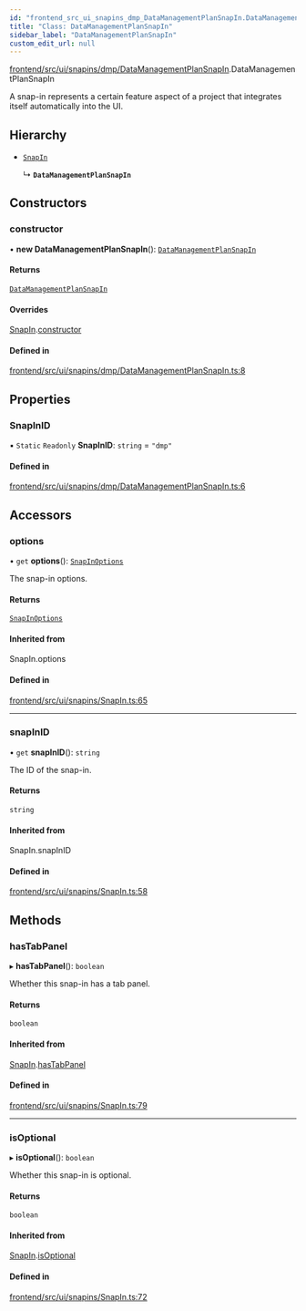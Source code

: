```yaml
---
id: "frontend_src_ui_snapins_dmp_DataManagementPlanSnapIn.DataManagementPlanSnapIn"
title: "Class: DataManagementPlanSnapIn"
sidebar_label: "DataManagementPlanSnapIn"
custom_edit_url: null
---
```


[frontend/src/ui/snapins/dmp/DataManagementPlanSnapIn](../modules/frontend_src_ui_snapins_dmp_DataManagementPlanSnapIn.md).DataManagementPlanSnapIn

A snap-in represents a certain feature aspect of a project that integrates itself automatically into the UI.

## Hierarchy

- [`SnapIn`](frontend_src_ui_snapins_SnapIn.SnapIn.md)

  ↳ **`DataManagementPlanSnapIn`**

## Constructors

### constructor

• **new DataManagementPlanSnapIn**(): [`DataManagementPlanSnapIn`](frontend_src_ui_snapins_dmp_DataManagementPlanSnapIn.DataManagementPlanSnapIn.md)

#### Returns

[`DataManagementPlanSnapIn`](frontend_src_ui_snapins_dmp_DataManagementPlanSnapIn.DataManagementPlanSnapIn.md)

#### Overrides

[SnapIn](frontend_src_ui_snapins_SnapIn.SnapIn.md).[constructor](frontend_src_ui_snapins_SnapIn.SnapIn.md#constructor)

#### Defined in

[frontend/src/ui/snapins/dmp/DataManagementPlanSnapIn.ts:8](https://github.com/Soroush9978/rds-ng/blob/3365237/src/frontend/src/ui/snapins/dmp/DataManagementPlanSnapIn.ts#L8)

## Properties

### SnapInID

▪ `Static` `Readonly` **SnapInID**: `string` = `"dmp"`

#### Defined in

[frontend/src/ui/snapins/dmp/DataManagementPlanSnapIn.ts:6](https://github.com/Soroush9978/rds-ng/blob/3365237/src/frontend/src/ui/snapins/dmp/DataManagementPlanSnapIn.ts#L6)

## Accessors

### options

• `get` **options**(): [`SnapInOptions`](../interfaces/frontend_src_ui_snapins_SnapIn.SnapInOptions.md)

The snap-in options.

#### Returns

[`SnapInOptions`](../interfaces/frontend_src_ui_snapins_SnapIn.SnapInOptions.md)

#### Inherited from

SnapIn.options

#### Defined in

[frontend/src/ui/snapins/SnapIn.ts:65](https://github.com/Soroush9978/rds-ng/blob/3365237/src/frontend/src/ui/snapins/SnapIn.ts#L65)

___

### snapInID

• `get` **snapInID**(): `string`

The ID of the snap-in.

#### Returns

`string`

#### Inherited from

SnapIn.snapInID

#### Defined in

[frontend/src/ui/snapins/SnapIn.ts:58](https://github.com/Soroush9978/rds-ng/blob/3365237/src/frontend/src/ui/snapins/SnapIn.ts#L58)

## Methods

### hasTabPanel

▸ **hasTabPanel**(): `boolean`

Whether this snap-in has a tab panel.

#### Returns

`boolean`

#### Inherited from

[SnapIn](frontend_src_ui_snapins_SnapIn.SnapIn.md).[hasTabPanel](frontend_src_ui_snapins_SnapIn.SnapIn.md#hastabpanel)

#### Defined in

[frontend/src/ui/snapins/SnapIn.ts:79](https://github.com/Soroush9978/rds-ng/blob/3365237/src/frontend/src/ui/snapins/SnapIn.ts#L79)

___

### isOptional

▸ **isOptional**(): `boolean`

Whether this snap-in is optional.

#### Returns

`boolean`

#### Inherited from

[SnapIn](frontend_src_ui_snapins_SnapIn.SnapIn.md).[isOptional](frontend_src_ui_snapins_SnapIn.SnapIn.md#isoptional)

#### Defined in

[frontend/src/ui/snapins/SnapIn.ts:72](https://github.com/Soroush9978/rds-ng/blob/3365237/src/frontend/src/ui/snapins/SnapIn.ts#L72)
